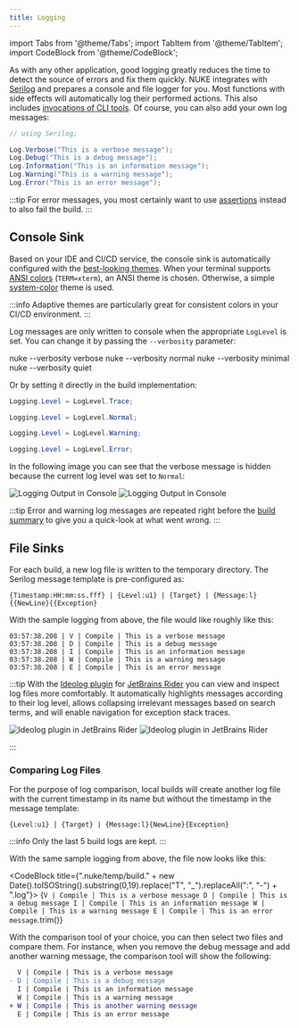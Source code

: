 ```yaml
---
title: Logging
---
```


import Tabs from '@theme/Tabs';
import TabItem from '@theme/TabItem';
import CodeBlock from '@theme/CodeBlock';

As with any other application, good logging greatly reduces the time to detect the source of errors and fix them quickly. NUKE integrates with [Serilog](https://serilog.net/) and prepares a console and file logger for you. Most functions with side effects will automatically log their performed actions. This also includes [invocations of CLI tools](../03-common/08-cli-tools.md). Of course, you can also add your own log messages:

```csharp
// using Serilog;

Log.Verbose("This is a verbose message");
Log.Debug("This is a debug message");
Log.Information("This is an information message");
Log.Warning("This is a warning message");
Log.Error("This is an error message");
```

:::tip
For error messages, you most certainly want to use [assertions](14-assertions.md) instead to also fail the build.
:::

## Console Sink

Based on your IDE and CI/CD service, the console sink is automatically configured with the [best-looking themes](https://github.com/serilog/serilog-sinks-console#themes). When your terminal supports [ANSI colors](https://en.wikipedia.org/wiki/ANSI_escape_code) (`TERM=xterm`), an ANSI theme is chosen. Otherwise, a simple [system-color](https://docs.microsoft.com/en-us/dotnet/api/system.consolecolor) theme is used.

:::info
Adaptive themes are particularly great for consistent colors in your CI/CD environment.
:::

Log messages are only written to console when the appropriate `LogLevel` is set. You can change it by passing the `--verbosity` parameter:

<Tabs groupId="logging">
  <TabItem value="trace" label="Verbose" default>
    <CodeBlock language="bash">nuke --verbosity verbose</CodeBlock>
  </TabItem>
  <TabItem value="normal" label="Normal" default>
    <CodeBlock language="bash">nuke --verbosity normal</CodeBlock>
  </TabItem>
  <TabItem value="warning" label="Minimal" default>
    <CodeBlock language="bash">nuke --verbosity minimal</CodeBlock>
  </TabItem>
  <TabItem value="error" label="Quiet" default>
    <CodeBlock language="bash">nuke --verbosity quiet</CodeBlock>
  </TabItem>
</Tabs>

Or by setting it directly in the build implementation:

<Tabs groupId="logging">
  <TabItem value="trace" label="Trace" default>

<!-- snippet: logging -->
```csharp
Logging.Level = LogLevel.Trace;
```
<!-- endSnippet -->

  </TabItem>
  <TabItem value="normal" label="Normal">

```csharp
Logging.Level = LogLevel.Normal;
```

  </TabItem>
  <TabItem value="warning" label="Warning">

```csharp
Logging.Level = LogLevel.Warning;
```

  </TabItem>
  <TabItem value="error" label="Error">

```csharp
Logging.Level = LogLevel.Error;
```

  </TabItem>
</Tabs>

In the following image you can see that the verbose message is hidden because the current log level was set to `Normal`:

<p style={{maxWidth:'380px'}}>

![Logging Output in Console](/img/docs/logging-console-light.png#gh-light-mode-only)
![Logging Output in Console](/img/docs/logging-console-dark.png#gh-dark-mode-only)

</p>

:::tip
Error and warning log messages are repeated right before the [build summary](../01-getting-started/03-execution.md#build-summary) to give you a quick-look at what went wrong.
:::

## File Sinks

For each build, a new log file is written to the temporary directory. The Serilog message template is pre-configured as:

```text title="Message Template"
{Timestamp:HH:mm:ss.fff} | {Level:u1} | {Target} | {Message:l}{{NewLine}{{Exception}
```

With the sample logging from above, the file would like roughly like this:

```log title=".nuke/temp/build.log"
03:57:38.208 | V | Compile | This is a verbose message
03:57:38.208 | D | Compile | This is a debug message
03:57:38.208 | I | Compile | This is an information message
03:57:38.208 | W | Compile | This is a warning message
03:57:38.208 | E | Compile | This is an error message
```

:::tip
With the [Ideolog plugin](https://plugins.jetbrains.com/plugin/9746-ideolog) for [JetBrains Rider](https://jetbrains.com/rider/) you can view and inspect log files more comfortably. It automatically highlights messages according to their log level, allows collapsing irrelevant messages based on search terms, and will enable navigation for exception stack traces.

<p style={{maxWidth:'680px',marginBottom:'-24px'}}>

![Ideolog plugin in JetBrains Rider](/img/docs/logging-ideolog-light.png#gh-light-mode-only)
![Ideolog plugin in JetBrains Rider](/img/docs/logging-ideolog-dark.png#gh-dark-mode-only)

</p>
:::

### Comparing Log Files

For the purpose of log comparison, local builds will create another log file with the current timestamp in its name but without the timestamp in the message template:

```text title="Message Template"
{Level:u1} | {Target} | {Message:l}{NewLine}{Exception}
```

:::info
Only the last 5 build logs are kept.
:::

With the same sample logging from above, the file now looks like this:

<CodeBlock title={".nuke/temp/build." + new Date().toISOString().substring(0,19).replace("T", "_").replaceAll(":", "-") + ".log"}>
{`
V | Compile | This is a verbose message
D | Compile | This is a debug message
I | Compile | This is an information message
W | Compile | This is a warning message
E | Compile | This is an error message
`.trim()}
</CodeBlock>

With the comparison tool of your choice, you can then select two files and compare them. For instance, when you remove the debug message and add another warning message, the comparison tool will show the following:

```diff title="Diff Output"
  V | Compile | This is a verbose message
- D | Compile | This is a debug message
  I | Compile | This is an information message
  W | Compile | This is a warning message
+ W | Compile | This is another warning message
  E | Compile | This is an error message
```
